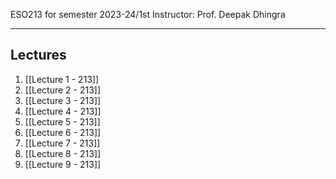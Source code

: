 
ESO213 for semester 2023-24/1st 
Instructor: Prof. Deepak Dhingra

<hr>

## Lectures 
1. [[Lecture 1 - 213]]
2. [[Lecture 2 - 213]]
3. [[Lecture 3 - 213]]
4. [[Lecture 4 - 213]]
5. [[Lecture 5 - 213]]
6. [[Lecture 6 - 213]]
7. [[Lecture 7 - 213]]
8. [[Lecture 8 - 213]]
9. [[Lecture 9 - 213]]

